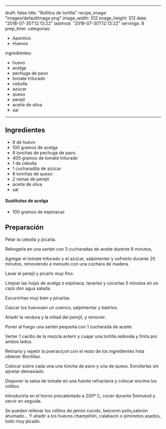 
---
draft: false
title: "Rollitos de tortilla"
recipe_image: "images/defaultImage.png"
image_width: 512
image_height: 512
date: "2018-07-30T12:13:22"
lastmod: "2018-07-30T12:13:22"
servings: 8
prep_time: 
categorias:
  - Aperitivo
  - Huevos

ingredientes:
  - huevo
  - acelga
  - pechuga de pavo
  - tomate triturado
  - cebolla
  - azúcar
  - queso
  - perejil
  - aceite de oliva
  - sal
---

## Ingredientes
- 8  de huevo
- 100 gramos de acelga
- 8 lonchas de pechuga de pavo
- 400 gramos de tomate triturado
- 1  de cebolla
- 1 cucharadita de azúcar
- 8 lonchas de queso
- 2 ramas de perejil
- aceite de oliva
- sal
#### Sustitutos de acelga
- 100 gramos de espinacas

## Preparación
Pelar la cebolla y picarla.

Rehogarla en una sartén con 3 cucharadas de aceite durente 8 minutos,

Agregar el tomate triturado y el azúcar, salpimenter y  sofreirlo durante 20 minutos, removiendo a menudo con una cuchara de madera.

Lavar el perejil y picarlo muy fino.

Limpiar las hojas de acelga o espinaca, lavarlas y cocerlas 5 minutos en un cazo don agua salada. 

Escurrirñas muy bien y picarlas.

Cascar los huevosen un cuenco, salpimentar y batirlos.

Añadir la verdura y la mitad del perejil, y remover.

Poner al fuego una sartén pequeña con 1 cucharada de aceite.

Verter 1 cacillo de la mezcla anterir y cuajar una tortilla redonda y finita por ambos lados.

Retirarla y repetir la poeraciçon con el resto de los ingredientes hsta obtener 8tortillas.

Colocar sobre cada una una loncha de pavo y una de queso. Enrollarlas sin apretar demasiado.

Disponer la salsa de tomate en una fuente refractaria y colocar encima los rollitos.

Introducirla en el horno precalentado a 200º C,  cocer durante 5minutod y servir en seguida.



Se pueden rellenar los rollitos de jamón  cocido, beiconm pollo,salmón ahumado... Y añadir a los huevos champiñón, calabacín o piminetos asados, todo muy picado.


